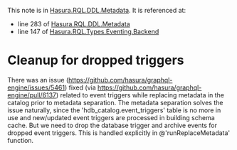 This note is in [Hasura.RQL.DDL.Metadata](https://github.com/hasura/graphql-engine/blob/master/server/src-lib/Hasura/RQL/DDL/Metadata.hs#L140).
It is referenced at:
  - line 283 of [Hasura.RQL.DDL.Metadata](https://github.com/hasura/graphql-engine/blob/master/server/src-lib/Hasura/RQL/DDL/Metadata.hs#L283)
  - line 147 of [Hasura.RQL.Types.Eventing.Backend](https://github.com/hasura/graphql-engine/blob/master/server/src-lib/Hasura/RQL/Types/Eventing/Backend.hs#L147)

# Cleanup for dropped triggers

There was an issue (https://github.com/hasura/graphql-engine/issues/5461)
fixed (via https://github.com/hasura/graphql-engine/pull/6137) related to
event triggers while replacing metadata in the catalog prior to metadata
separation. The metadata separation solves the issue naturally, since the
'hdb_catalog.event_triggers' table is no more in use and new/updated event
triggers are processed in building schema cache. But we need to drop the
database trigger and archive events for dropped event triggers. This is handled
explicitly in @'runReplaceMetadata' function.

